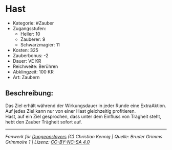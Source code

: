 # Hast  
- Kategorie: #Zauber  
- Zugangsstufen:  
  - Heiler: 10  
  - Zauberer: 9  
  - Schwarzmagier: 11  
- Kosten: 325  
- Zauberbonus: -2  
- Dauer: VE KR  
- Reichweite: Berühren  
- Abklingzeit: 100 KR  
- Art: Zaubern     

## Beschreibung:
Das Ziel erhält während der Wirkungsdauer in jeder Runde eine ExtraAktion.<br>Auf jedes Ziel kann nur von einer Hast gleichzeitig profitieren.<br>Hast, auf ein Ziel gesprochen, dass unter dem Einfluss von Trägheit steht, hebt den Zauber Trägheit sofort auf.


___
*Fanwerk für [Dungeonslayers](https://www.dungeonslayers.net/) (C) Christian Kennig | Quelle: Bruder Grimms Grimmoire 1 | Lizenz: [CC-BY-NC-SA 4.0](https://creativecommons.org/licenses/by-nc-sa/4.0/deed.de)*